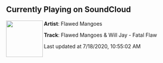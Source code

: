 ## Currently Playing on SoundCloud

[<img align="left" width="100" src="https://i1.sndcdn.com/artworks-xyYgRjUVjxzA3V8n-yr1ybg-t50x50.jpg">](https://soundcloud.com/flamingoflamingoflamingo/flawed-mangoes-will-jay-fatal-flaw)

**Artist**: Flawed Mangoes 

**Track**: Flawed Mangoes & Will Jay - Fatal Flaw

Last updated at 7/18/2020, 10:55:02 AM
